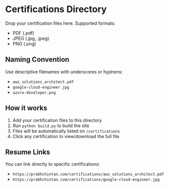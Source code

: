 # Certifications Directory

Drop your certification files here. Supported formats:
- PDF (.pdf)
- JPEG (.jpg, .jpeg) 
- PNG (.png)

## Naming Convention
Use descriptive filenames with underscores or hyphens:
- `aws_solutions_architect.pdf`
- `google-cloud-engineer.jpg`
- `azure-developer.png`

## How it works
1. Add your certification files to this directory
2. Run `python build.py` to build the site
3. Files will be automatically listed on `/certifications`
4. Click any certification to view/download the full file

## Resume Links
You can link directly to specific certifications:
- `https://prabhchintan.com/certifications/aws_solutions_architect.pdf`
- `https://prabhchintan.com/certifications/google-cloud-engineer.jpg` 